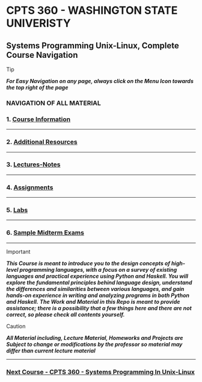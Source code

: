 # CPTS 360 - WASHINGTON STATE UNIVERISTY
## Systems Programming Unix-Linux, Complete Course Navigation

> [!TIP]
> ***For Easy Navigation on any page, always click on the Menu Icon towards the top right of the page***

### NAVIGATION OF ALL MATERIAL 

### 1. [Course Information]()
---
### 2. [Additional Resources]()
---
### 3. [Lectures-Notes]()

--- 
### 4. [Assignments]()

---
### 5. [Labs]()


---
### 6. [Sample Midterm Exams]()

--- 

> [!IMPORTANT]
> ***This Course is meant to introduce you to the design concepts of high-level programming languages, with a focus on a survey of existing languages and practical experience using Python and Haskell. You will explore the fundamental principles behind language design, understand the differences and similarities between various languages, and gain hands-on experience in writing and analyzing programs in both Python and Haskell.***
> ***The Work and Material in this Repo is meant to provide assistance; there is a possibility that a few things here and there are not correct, so please check all contents yourself.***




> [!CAUTION]
> ***All Material including, Lecture Material, Homeworks and Projects are Subject to change or modifications by the professor so material may differ than current lecture material***

---

### [Next Course - CPTS 360 - Systems Programming In Unix-Linux  ](https://github.com/MarkShinozaki/CPTS360-SystemsProgrammingInUnix-Linux)
